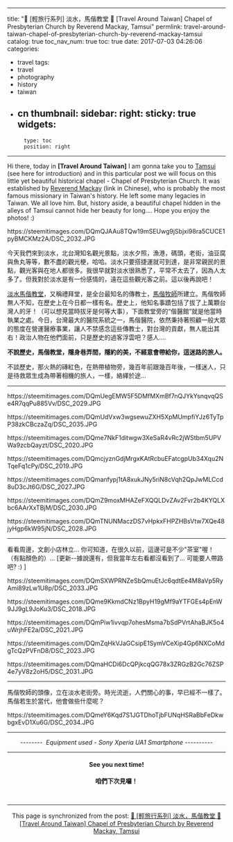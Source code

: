 
---
title: "🚉   [輕旅行系列]  淡水，馬偕教堂  🚉    [Travel Around Taiwan] Chapel of Presbyterian Church by Reverend Mackay, Tamsui"
permlink: travel-around-taiwan-chapel-of-presbyterian-church-by-reverend-mackay-tamsui
catalog: true
toc_nav_num: true
toc: true
date: 2017-07-03 04:26:06
categories:
- travel
tags:
- travel
- photography
- history
- taiwan
- cn
thumbnail: 
sidebar:
    right:
        sticky: true
widgets:
    -
        type: toc
        position: right
---


<html>
<p>Hi there, today in <strong>[Travel Around Taiwan]</strong> I am gonna take you to <a href="http://wikitravel.org/en/Tamsui">Tamsui</a> (see here for introduction) and in this particular post we will focus on this little yet beautiful historical chapel - Chapel of Presbyterian Church. It was established by <a href="https://zh.wikipedia.org/wiki/%E9%A6%AC%E5%81%95">Reverend Mackay</a> (link in Chinese), who is probably the most famous missionary in Taiwan's history. He left some many legacies in Taiwan. We all love him. But, history aside, a beautiful chapel hidden in the alleys of Tamsui cannot hide her beauty for long.... Hope you enjoy the photos! :)&nbsp;</p>
<p>https://steemitimages.com/DQmQJAAu8TQw19mSEUwg9jSbjxi98ra5CUCE1pyBMCKMz2A/DSC_2032.JPG</p>
<p>今天我們來到淡水，北台灣知名觀光景點，淡水夕照，漁港，碼頭，老街，油豆腐與魚丸等等，數不盡的觀光梗，哈哈。淡水只要搭捷運就可到達，是非常親民的景點，觀光客與在地人都很多。我很早就對淡水很熟悉了，平常不太去了，因為人太多了。但我對於淡水是有一份感情的，遠在這些觀光客之前。這以後再說吧！</p>
<p><a href="https://zh.wikipedia.org/wiki/%E6%B7%A1%E6%B0%B4%E7%A6%AE%E6%8B%9C%E5%A0%82">淡水馬偕教堂</a>，又稱禮拜堂，是全台最知名的傳教士，<a href="https://zh.wikipedia.org/wiki/%E9%A6%AC%E5%81%95">馬偕牧師</a>所建立。馬偕牧師無人不知，在歷史上在今日都一樣有名。歷史上，他知名事蹟包括了拔了上萬顆台灣人的牙！（可以想見當時拔牙是何等大事），下面教堂旁的“偕醫館”就是他當時執業之處。今日，台灣最大的醫院系統之一，馬偕醫院，依然秉持著照顧一般大眾的態度在營運醫療事業，讓人不禁感念這些傳教士，對台灣的貢獻，無人能出其右！政治人物在他們面前，只是歷史的過客浮雲吧？感人....</p>
 <strong><p>不說歷史，馬偕教堂，隱身巷弄間，隱約的美，不經意會帶給你，這迷路的旅人。</p> </strong>
<p>不談歷史，那火熱的磚紅色，在熱帶植物旁，幾百年前跟幾百年後，一樣迷人，只是待救眾生成為帶著相機的旅人，一樣，絡繹於途...&nbsp;</p>
<hr>
<p>https://steemitimages.com/DQmUegEMW5F5DMfMXmBf7nQJYkYsnqvqQSe4R7qqPu885Vv/DSC_2029.JPG</p>
<p>https://steemitimages.com/DQmUdVxw3wgsewuZXH5XpMUmpfiYJz6TyTpP38zkCBczaZq/DSC_2035.JPG</p>
<p>https://steemitimages.com/DQme7NkF1ditwgw3XeSaR4vRc2jWStbm5UPVWa9zcbQayzt/DSC_2020.JPG</p>
<p>https://steemitimages.com/DQmcjyznGdjMrgxKAtRcbuEFatcgpUb34Xqu2NTqeFq1cPy/DSC_2019.JPG</p>
<p>https://steemitimages.com/DQmanfypj1tA8xukJNy5riN8cVqh2QpJwMLCcd8uD3cJt6G/DSC_2027.JPG</p>
<p>https://steemitimages.com/DQmZ9moxMHAZeFXQQLDvZAv2Fvr2b4KYQLXbc6AArXxTBjM/DSC_2030.JPG</p>
<p>https://steemitimages.com/DQmTNUNMaczDS7vHpkxFHPZHBsVtw7XQe48jyHgp6kW95jN/DSC_2028.JPG</p>
<hr>
<p>看看周邊，文創小店林立... 你可知道，在很久以前，這邊可是不少"茶室"喔！（有點顏色的）... [更新--據說還有，但我當年左右看都沒看到了... 可能要人帶路吧? :) ]</p>
<p>https://steemitimages.com/DQmSXWPRNZeSbQmuEtJc6qdtEe4M8aVp5RyAmi89zLw1U8p/DSC_2033.JPG</p>
<p>https://steemitimages.com/DQme9KkmdCNz1BpyH19gMf9aYTFGEs4pEnW9JJ9gL9JoKu3/DSC_2018.JPG</p>
<p>https://steemitimages.com/DQmPiw1ivvqp7ohesMsma7bSdPVrtAhaBJK5o4uWrjhFE2a/DSC_2021.JPG</p>
<p>https://steemitimages.com/DQmZqHkVJaGCsipE1SymVCeXip4Gp6NXCoMdgTcQzPVFnD8/DSC_2023.JPG</p>
<p>https://steemitimages.com/DQmaHCDi6DcQPjkcqQG78x3ZRGzB2Gc76ZSP4e7yV8z2oH5/DSC_2031.JPG</p>
<hr>
<p>馬偕牧師的頭像，立在淡水老街旁。時光流逝，人們關心的事，早已經不一樣了。馬偕若生於當代，他會做些什麼呢？</p>
<p>https://steemitimages.com/DQmeY6Kqd7S1JGTDhoTjbFUNqHSRaBbFeDkwbgxEvD1Xu6G/DSC_2034.JPG</p>
<hr>
<center><p><em>-------- &nbsp;Equipment used - Sony Xperia UA1 Smartphone ----------</em></p>
<hr>
<center><h4>
<p>See you next time!</p></h4>
<strong><p>咱們下次見囉！</p></strong>
<p><br></p></center>
</html>

- - -

This page is synchronized from the post: [🚉   [輕旅行系列]  淡水，馬偕教堂  🚉    [Travel Around Taiwan] Chapel of Presbyterian Church by Reverend Mackay, Tamsui](https://steemit.com/@deanliu/travel-around-taiwan-chapel-of-presbyterian-church-by-reverend-mackay-tamsui)
